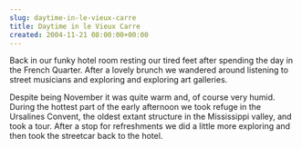 ```yaml
---  
slug: daytime-in-le-vieux-carre
title: Daytime in le Vieux Carre
created: 2004-11-21 08:00:00+00:00
---  
```


Back in our funky hotel room resting our tired feet after spending the day in the French Quarter.  After a lovely brunch we wandered around listening to street musicians and exploring and exploring art galleries.

Despite being November it was quite warm and, of course very humid. During the hottest part of the early afternoon we took refuge in the Ursalines Convent, the oldest extant structure in the Mississippi valley, and took a tour. After a stop for refreshments we did a little more exploring and then took the streetcar back to the hotel.

